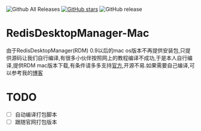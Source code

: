 
![Github All Releases](https://img.shields.io/github/downloads/onewe/RedisDesktopManager-Mac/total.svg)
[![GitHub stars](https://img.shields.io/github/stars/onewe/RedisDesktopManager-Mac.svg)](https://github.com/onewe/RedisDesktopManager-Mac/stargazers)
![GitHub release](https://img.shields.io/github/release/onewe/RedisDesktopManager-Mac.svg)

# RedisDesktopManager-Mac
由于RedisDesktopManager(RDM) 0.9以后的mac os版本不再提供安装包,只提供源码让我们自行编译,有很多小伙伴按照网上的教程编译不成功,于是本人自行编译,提供RDM mac版本下载,有条件请多多支持[官方](https://redisdesktop.com/subscribe),开源不易.如果需要自己编译,可以参考我的[博客](https://onew.me/2018/03/29/mac-compile-RDM/)

# TODO
- [ ] 自动编译打包脚本
- [ ] 跟随官网打包版本
